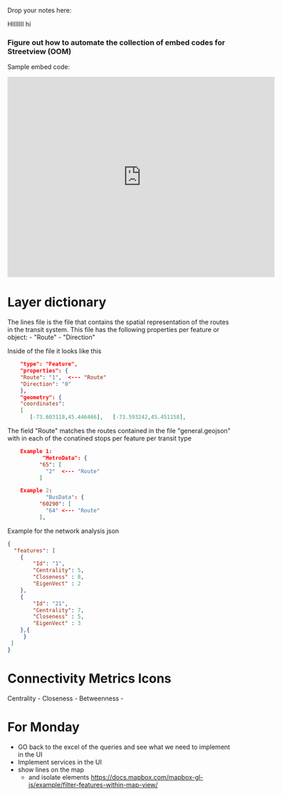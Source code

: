 Drop your notes here:

HIIIIIII
hi


### Figure out how to automate the collection of embed codes for Streetview (OOM)
Sample embed code:
<iframe src="https://www.google.com/maps/embed?pb=!4v1674230436200!6m8!1m7!1sNqHRqKsEalobZHhpUMmOaQ!2m2!1d45.3919748033253!2d-75.7207963323827!3f329.2174!4f0!5f0.7820865974627469" width="600" height="450" style="border:0;"></iframe>

# Layer dictionary 

The lines file is the file that contains the spatial representation of the routes in the transit system.
This file has the following properties per feature or object:
    - "Route"
    - "Direction"

Inside of the file it looks like this 

``` json
    "type": "Feature",
    "properties": {
    "Route": "1",  <--- "Route"
    "Direction": "0"
    },
    "geometry": {
    "coordinates": 
    [
       [-73.603118,45.446466],   [-73.593242,45.451158], 

```



The field "Route" matches the routes contained in the file "general.geojson" with in each of the conatined stops per feature per transit type

``` json
    Example 1:
           "MetroData": {
          "65": [
            "2"  <--- "Route"
          ] 

    Example 2:
            "BusData": {
          "60290": [
            "64" <--- "Route"
          ],
```

Example for the network analysis json

``` json
{
  "features": [
    {
        "Id": "1",  
        "Centrality": 5,
        "Closeness" : 8,
        "EigenVect" : 2
    },
    {
        "Id": "21",  
        "Centrality": 7,
        "Closeness" : 5,
        "EigenVect" : 3
    },{
     }
 ]
}

```


# Connectivity Metrics Icons
Centrality - <i class="fa-solid fa-arrows-to-circle"></i>
Closeness - <i class="fa-solid fa-timeline"></i>
Betweenness - <i class="fa-solid fa-circle-nodes"></i>


# For Monday 
- GO back to the excel of the queries and see what we need to implement in the UI
- Implement services in the UI
- show lines on the map
  - and isolate elements https://docs.mapbox.com/mapbox-gl-js/example/filter-features-within-map-view/
